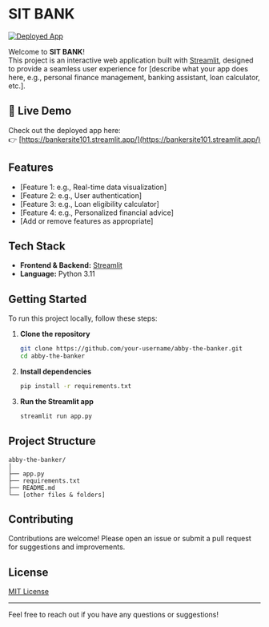 # SIT BANK

[![Deployed App](https://img.shields.io/badge/Streamlit-Deployed-brightgreen)](https://bankersite101.streamlit.app/)

Welcome to **SIT BANK**!  
This project is an interactive web application built with [Streamlit](https://streamlit.io/), designed to provide a seamless user experience for [describe what your app does here, e.g., personal finance management, banking assistant, loan calculator, etc.].

## 🚀 Live Demo

Check out the deployed app here:  
👉 [https://bankersite101.streamlit.app/](https://bankersite101.streamlit.app/)

## Features

- [Feature 1: e.g., Real-time data visualization]
- [Feature 2: e.g., User authentication]
- [Feature 3: e.g., Loan eligibility calculator]
- [Feature 4: e.g., Personalized financial advice]
- [Add or remove features as appropriate]

## Tech Stack

- **Frontend & Backend:** [Streamlit](https://streamlit.io/)
- **Language:** Python 3.11
  

## Getting Started

To run this project locally, follow these steps:

1. **Clone the repository**
    ```bash
    git clone https://github.com/your-username/abby-the-banker.git
    cd abby-the-banker
    ```

2. **Install dependencies**
    ```bash
    pip install -r requirements.txt
    ```

3. **Run the Streamlit app**
    ```bash
    streamlit run app.py
    ```

## Project Structure

```
abby-the-banker/
│
├── app.py
├── requirements.txt
├── README.md
└── [other files & folders]
```

## Contributing
Contributions are welcome! Please open an issue or submit a pull request for suggestions and improvements.

## License
[MIT License](LICENSE)  



---

Feel free to reach out if you have any questions or suggestions!
